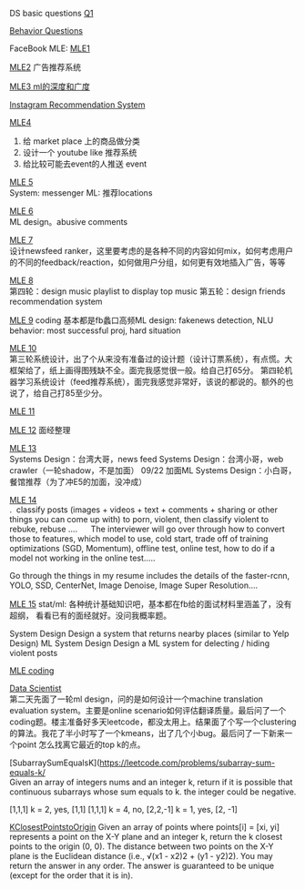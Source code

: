 DS basic questions
[Q1](https://www.1point3acres.com/bbs/forum.php?mod=viewthread&tid=757696&extra=page%3D1%26filter%3Dsortid%26sortid%3D311%26searchoption%5B3089%5D%5Bvalue%5D%5B2%5D%3D2%26searchoption%5B3089%5D%5Btype%5D%3Dcheckbox%26searchoption%5B3090%5D%5Bvalue%5D%3D1%26searchoption%5B3090%5D%5Btype%5D%3Dradio%26searchoption%5B3046%5D%5Bvalue%5D%3D2%26searchoption%5B3046%5D%5Btype%5D%3Dradio%26sortid%3D311%26orderby%3Ddateline)

[Behavior Questions](https://www.1point3acres.com/bbs/forum.php?mod=viewthread&tid=763193&extra=page%3D1%26filter%3Dsortid%26sortid%3D311%26searchoption%5B3089%5D%5Bvalue%5D%5B3%5D%3D3%26searchoption%5B3089%5D%5Btype%5D%3Dcheckbox%26searchoption%5B3046%5D%5Bvalue%5D%3D2%26searchoption%5B3046%5D%5Btype%5D%3Dradio%26sortid%3D311%26orderby%3Ddateline)

FaceBook MLE:
[MLE1](https://www.1point3acres.com/bbs/forum.php?mod=viewthread&tid=762516&extra=page%3D1%26filter%3Dsortid%26sortid%3D311%26searchoption%5B3089%5D%5Bvalue%5D%5B3%5D%3D3%26searchoption%5B3089%5D%5Btype%5D%3Dcheckbox%26searchoption%5B3046%5D%5Bvalue%5D%3D2%26searchoption%5B3046%5D%5Btype%5D%3Dradio%26sortid%3D311%26orderby%3Ddateline)

[MLE2](https://www.1point3acres.com/bbs/forum.php?mod=viewthread&tid=764510&extra=page%3D1%26filter%3Dsortid%26sortid%3D311%26searchoption%5B3089%5D%5Bvalue%5D%5B3%5D%3D3%26searchoption%5B3089%5D%5Btype%5D%3Dcheckbox%26searchoption%5B3046%5D%5Bvalue%5D%3D2%26searchoption%5B3046%5D%5Btype%5D%3Dradio%26sortid%3D311%26orderby%3Ddateline)
广告推荐系统  

[MLE3 ml的深度和广度](https://www.1point3acres.com/bbs/forum.php?mod=viewthread&tid=762594&extra=page%3D1%26filter%3Dsortid%26sortid%3D311%26searchoption%5B3089%5D%5Bvalue%5D%5B3%5D%3D3%26searchoption%5B3089%5D%5Btype%5D%3Dcheckbox%26searchoption%5B3046%5D%5Bvalue%5D%3D2%26searchoption%5B3046%5D%5Btype%5D%3Dradio%26sortid%3D311%26orderby%3Ddateline)

[Instagram Recommendation System](https://instagram-engineering.com/powered-by-ai-instagrams-explore-recommender-system-7ca901d2a882)

[MLE4](https://www.1point3acres.com/bbs/forum.php?mod=viewthread&tid=760127&extra=page%3D1%26filter%3Dsortid%26sortid%3D311%26searchoption%5B3089%5D%5Bvalue%5D%5B3%5D%3D3%26searchoption%5B3089%5D%5Btype%5D%3Dcheckbox%26searchoption%5B3046%5D%5Bvalue%5D%3D2%26searchoption%5B3046%5D%5Btype%5D%3Dradio%26sortid%3D311%26orderby%3Ddateline)  
1. 给 market place 上的商品做分类
2. 设计一个 youtube like 推荐系统
3. 给比较可能去event的人推送 event  

[MLE 5](https://www.1point3acres.com/bbs/forum.php?mod=viewthread&tid=711776&extra=page%3D3%26filter%3Dsortid%26sortid%3D311%26searchoption%5B3089%5D%5Bvalue%5D%5B3%5D%3D3%26searchoption%5B3089%5D%5Btype%5D%3Dcheckbox%26searchoption%5B3046%5D%5Bvalue%5D%3D2%26searchoption%5B3046%5D%5Btype%5D%3Dradio%26sortid%3D311%26orderby%3Ddateline)  
System: messenger
ML: 推荐locations

[MLE 6](https://www.1point3acres.com/bbs/forum.php?mod=viewthread&tid=709207&extra=page%3D3%26filter%3Dsortid%26sortid%3D311%26searchoption%5B3089%5D%5Bvalue%5D%5B3%5D%3D3%26searchoption%5B3089%5D%5Btype%5D%3Dcheckbox%26searchoption%5B3046%5D%5Bvalue%5D%3D2%26searchoption%5B3046%5D%5Btype%5D%3Dradio%26sortid%3D311%26orderby%3Ddateline)  
 ML design。abusive comments

[MLE 7](https://www.1point3acres.com/bbs/forum.php?mod=viewthread&tid=699261&extra=page%3D4%26filter%3Dsortid%26sortid%3D311%26searchoption%5B3089%5D%5Bvalue%5D%5B3%5D%3D3%26searchoption%5B3089%5D%5Btype%5D%3Dcheckbox%26searchoption%5B3046%5D%5Bvalue%5D%3D2%26searchoption%5B3046%5D%5Btype%5D%3Dradio%26sortid%3D311%26orderby%3Ddateline)  
设计newsfeed ranker，这里要考虑的是各种不同的内容如何mix，如何考虑用户的不同的feedback/reaction，如何做用户分组，如何更有效地插入广告，等等

[MLE 8](https://www.1point3acres.com/bbs/forum.php?mod=viewthread&tid=698428&extra=page%3D4%26filter%3Dsortid%26sortid%3D311%26searchoption%5B3089%5D%5Bvalue%5D%5B3%5D%3D3%26searchoption%5B3089%5D%5Btype%5D%3Dcheckbox%26searchoption%5B3046%5D%5Bvalue%5D%3D2%26searchoption%5B3046%5D%5Btype%5D%3Dradio%26sortid%3D311%26orderby%3Ddateline)  
第四轮：design music playlist to display top music
第五轮：design friends recommendation system

[MLE 9](https://www.1point3acres.com/bbs/forum.php?mod=viewthread&tid=690115&extra=page%3D4%26filter%3Dsortid%26sortid%3D311%26searchoption%5B3089%5D%5Bvalue%5D%5B3%5D%3D3%26searchoption%5B3089%5D%5Btype%5D%3Dcheckbox%26searchoption%5B3046%5D%5Bvalue%5D%3D2%26searchoption%5B3046%5D%5Btype%5D%3Dradio%26sortid%3D311%26orderby%3Ddateline)
coding 基本都是fb蠡口高频ML design: fakenews detection, NLU
behavior: most successful proj, hard situation

[MLE 10](https://www.1point3acres.com/bbs/forum.php?mod=viewthread&tid=680056&extra=page%3D5%26filter%3Dsortid%26sortid%3D311%26searchoption%5B3089%5D%5Bvalue%5D%5B3%5D%3D3%26searchoption%5B3089%5D%5Btype%5D%3Dcheckbox%26searchoption%5B3046%5D%5Bvalue%5D%3D2%26searchoption%5B3046%5D%5Btype%5D%3Dradio%26sortid%3D311%26orderby%3Ddateline)  
第三轮系统设计，出了个从来没有准备过的设计题（设计订票系统），有点慌。大框架给了，纸上画得图残缺不全。面完我感觉很一般。给自己打65分。
第四轮机器学习系统设计（feed推荐系统），面完我感觉非常好，该说的都说的。额外的也说了，给自己打85至少分。  

[MLE 11](https://www.1point3acres.com/bbs/forum.php?mod=viewthread&tid=677163&extra=page%3D5%26filter%3Dsortid%26sortid%3D311%26searchoption%5B3089%5D%5Bvalue%5D%5B3%5D%3D3%26searchoption%5B3089%5D%5Btype%5D%3Dcheckbox%26searchoption%5B3046%5D%5Bvalue%5D%3D2%26searchoption%5B3046%5D%5Btype%5D%3Dradio%26sortid%3D311%26orderby%3Ddateline)  

[MLE 12](https://www.1point3acres.com/bbs/forum.php?mod=viewthread&tid=674545&extra=page%3D5%26filter%3Dsortid%26sortid%3D311%26searchoption%5B3089%5D%5Bvalue%5D%5B3%5D%3D3%26searchoption%5B3089%5D%5Btype%5D%3Dcheckbox%26searchoption%5B3046%5D%5Bvalue%5D%3D2%26searchoption%5B3046%5D%5Btype%5D%3Dradio%26sortid%3D311%26orderby%3Ddateline) 面经整理  

[MLE 13](https://www.1point3acres.com/bbs/forum.php?mod=viewthread&tid=673895&extra=page%3D5%26filter%3Dsortid%26sortid%3D311%26searchoption%5B3089%5D%5Bvalue%5D%5B3%5D%3D3%26searchoption%5B3089%5D%5Btype%5D%3Dcheckbox%26searchoption%5B3046%5D%5Bvalue%5D%3D2%26searchoption%5B3046%5D%5Btype%5D%3Dradio%26sortid%3D311%26orderby%3Ddateline)  
Systems Design：台湾大哥，news feed
Systems Design：台湾小哥，web crawler（一轮shadow，不是加面）
09/22 加面ML Systems Design：小白哥，餐馆推荐（为了冲E5的加面，没冲成）

[MLE 14](https://www.1point3acres.com/bbs/forum.php?mod=viewthread&tid=670344&extra=page%3D5%26filter%3Dsortid%26sortid%3D311%26searchoption%5B3089%5D%5Bvalue%5D%5B3%5D%3D3%26searchoption%5B3089%5D%5Btype%5D%3Dcheckbox%26searchoption%5B3046%5D%5Bvalue%5D%3D2%26searchoption%5B3046%5D%5Btype%5D%3Dradio%26sortid%3D311%26orderby%3Ddateline)  
.  classify posts (images + videos + text + comments + sharing or other things you can come up with) to porn, violent, then classify violent to rebuke, rebuse ….
     The interviewer will go over through how to convert those to features, which model to use, cold start, trade off of training optimizations (SGD, Momentum), offline test, online test, how to do if a model not working in the online test…..

Go through the things in my resume includes the details of the faster-rcnn, YOLO, SSD, CenterNet, Image Denoise, Image Super Resolution….

[MLE 15](https://www.1point3acres.com/bbs/forum.php?mod=viewthread&tid=669858&extra=page%3D5%26filter%3Dsortid%26sortid%3D311%26searchoption%5B3089%5D%5Bvalue%5D%5B3%5D%3D3%26searchoption%5B3089%5D%5Btype%5D%3Dcheckbox%26searchoption%5B3046%5D%5Bvalue%5D%3D2%26searchoption%5B3046%5D%5Btype%5D%3Dradio%26sortid%3D311%26orderby%3Ddateline)
stat/ml: 各种统计基础知识吧，基本都在fb给的面试材料里涵盖了，没有超纲， 看看已有的面经就好。没问我概率题。


System Design
Design a system that returns nearby places (similar to Yelp Design)
ML System Design
Design a ML system for delecting / hiding violent posts




[MLE coding](https://www.1point3acres.com/bbs/forum.php?mod=viewthread&tid=755084&extra=page%3D1%26filter%3Dsortid%26sortid%3D311%26searchoption%255B3089%255D%255Bvalue%255D%255B3%255D%3D3%26searchoption%255B3089%255D%255Btype%255D%3Dcheckbox%26searchoption%255B3046%255D%255Bvalue%255D%3D2%26searchoption%255B3046%255D%255Btype%255D%3Dradio%26orderby%3Ddateline&page=1)

[Data Scientist](https://www.1point3acres.com/bbs/forum.php?mod=viewthread&tid=737967&extra=page%3D2%26filter%3Dsortid%26sortid%3D311%26searchoption%5B3089%5D%5Bvalue%5D%5B3%5D%3D3%26searchoption%5B3089%5D%5Btype%5D%3Dcheckbox%26searchoption%5B3046%5D%5Bvalue%5D%3D2%26searchoption%5B3046%5D%5Btype%5D%3Dradio%26sortid%3D311%26orderby%3Ddateline)  
第二天先面了一轮ml design，问的是如何设计一个machine translation evaluation system。主要是online scenario如何评估翻译质量。最后问了一个coding题。楼主准备好多天leetcode，都没太用上。结果面了个写一个clustering的算法。我花了半小时写了一个kmeans，出了几个小bug。最后问了一下新来一个point 怎么找离它最近的top k的点。  

[SubarraySumEqualsK](https://leetcode.com/problems/subarray-sum-equals-k/  
Given an array of integers nums and an integer k, return if it is possible that continuous subarrays whose sum equals to k.
the integer could be negative.

[1,1,1] k = 2, yes, [1,1]
[1,1,1] k = 4, no,
[2,2,-1] k = 1, yes, [2, -1]

[KClosestPointstoOrigin](https://leetcode.com/problems/k-closest-points-to-origin/)
Given an array of points where points[i] = [xi, yi] represents a point on the X-Y plane and an integer k, return the k closest points to the origin (0, 0).
The distance between two points on the X-Y plane is the Euclidean distance (i.e., √(x1 - x2)2 + (y1 - y2)2).
You may return the answer in any order. The answer is guaranteed to be unique (except for the order that it is in).